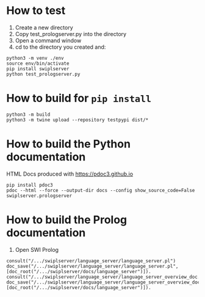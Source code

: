 # How to test
1. Create a new directory
2. Copy test_prologserver.py into the directory
3. Open a command window
2. cd to the directory you created and:
~~~
python3 -m venv ./env
source env/bin/activate
pip install swiplserver
python test_prologserver.py
~~~
 
# How to build for `pip install`
~~~
python3 -m build
python3 -m twine upload --repository testpypi dist/*
~~~

# How to build the Python documentation
HTML Docs produced with https://pdoc3.github.io

~~~
pip install pdoc3
pdoc --html --force --output-dir docs --config show_source_code=False swiplserver.prologserver
~~~

# How to build the Prolog documentation
1. Open SWI Prolog
~~~
consult("/.../swiplserver/language_server/language_server.pl")
doc_save("/.../swiplserver/language_server/language_server.pl", [doc_root("/.../swiplserver/docs/language_server")]).
consult("/.../swiplserver/language_server/language_server_overview_doc.pl")
doc_save("/.../swiplserver/language_server/language_server_overview_doc.pl", [doc_root("/.../swiplserver/docs/language_server")]).
~~~
